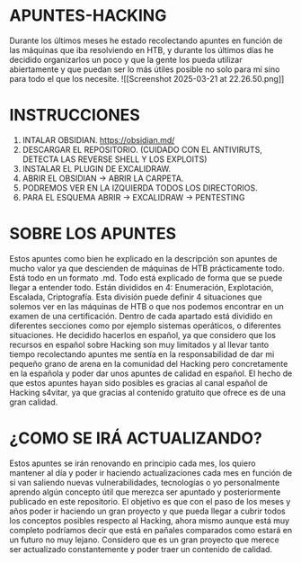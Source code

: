 # APUNTES-HACKING
Durante los últimos meses he estado recolectando apuntes en función de las máquinas que iba resolviendo en HTB, y durante los últimos días he decidido organizarlos un poco y que la gente los pueda utilizar abiertamente y que puedan ser lo más útiles posible no solo para mí sino para todo el que los necesite.
![[Screenshot 2025-03-21 at 22.26.50.png]]

# INSTRUCCIONES
1. INTALAR OBSIDIAN. https://obsidian.md/
2. DESCARGAR EL REPOSITORIO. (CUIDADO CON EL ANTIVIRUTS, DETECTA LAS REVERSE SHELL Y LOS EXPLOITS)
3. INSTALAR EL PLUGIN DE EXCALIDRAW.
4. ABRIR EL OBSIDIAN -> ABRIR LA CARPETA.
5. PODREMOS VER EN LA IZQUIERDA TODOS LOS DIRECTORIOS.
6. PARA EL ESQUEMA ABRIR -> EXCALIDRAW -> PENTESTING

# SOBRE LOS APUNTES
Estos apuntes como bien he explicado en la descripción son apuntes de mucho valor ya que descienden de máquinas de HTB prácticamente todo. Está todo en un formato .md. Todo está explicado de forma que se puede llegar a entender todo. Están divididos en 4: Enumeración, Explotación, Escalada, Criptografía. Esta división puede definir 4 situaciones que solemos ver en las máquinas de HTB o que nos podemos encontrar en un examen de una certificación. Dentro de cada apartado está dividido en diferentes secciones como por ejemplo sistemas operáticos, o diferentes situaciones. He decidido hacerlos en español, ya que considero que los recursos en español sobre Hacking son muy limitados y al llevar tanto tiempo recolectando apuntes me sentía en la responsabilidad de dar mi pequeño grano de arena en la comunidad del Hacking pero concretamente en la española y poder dar unos apuntes de calidad en español. El hecho de que estos apuntes hayan sido posibles es gracias al canal español de Hacking s4vitar, ya que gracias al contenido gratuito que ofrece es de una gran calidad.

# ¿COMO SE IRÁ ACTUALIZANDO?
Estos apuntes se irán renovando en principio cada mes, los quiero mantener al día y poder ir haciendo actualizaciones cada mes en función de si van saliendo nuevas vulnerabilidades, tecnologías o yo personalmente aprendo algún concepto útil que merezca ser apuntado y posteriormente publicado en este repositorio. El objetivo es que con el paso de los meses y años poder ir haciendo un gran proyecto y que pueda llegar a cubrir todos los conceptos posibles respecto al Hacking, ahora mismo aunque está muy completo podríamos decir que está en pañales comparados como estará en un futuro no muy lejano. Considero que es un gran proyecto que merece ser actualizado constantemente y poder traer un contenido de calidad.
